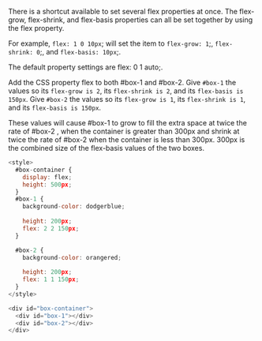 There is a shortcut available to set several flex properties at once. 
The flex-grow, flex-shrink, and flex-basis properties can all be set together by using the flex property.

For example, `flex: 1 0 10px`; will set the item to `flex-grow: 1`;, `flex-shrink: 0`;, and `flex-basis: 10px`;.

The default property settings are flex: 0 1 auto;.


Add the CSS property flex to both #box-1 and #box-2. 
Give `#box-1` the values so its `flex-grow is 2`, its `flex-shrink is 2`, and its `flex-basis is 150px`. 
Give `#box-2` the values so its `flex-grow is 1`, its `flex-shrink is 1`, and its `flex-basis is 150px`.

These values will cause #box-1 to grow to fill the extra space at twice the rate of #box-2 ,
when the container is greater than 300px and shrink at twice the rate of #box-2 when the container is less than 300px. 
300px is the combined size of the flex-basis values of the two boxes.

```js
<style>
  #box-container {
    display: flex;
    height: 500px;
  }
  #box-1 {
    background-color: dodgerblue;
    
    height: 200px;
    flex: 2 2 150px;
  }

  #box-2 {
    background-color: orangered;
    
    height: 200px;
    flex: 1 1 150px;
  }
</style>

<div id="box-container">
  <div id="box-1"></div>
  <div id="box-2"></div>
</div>

